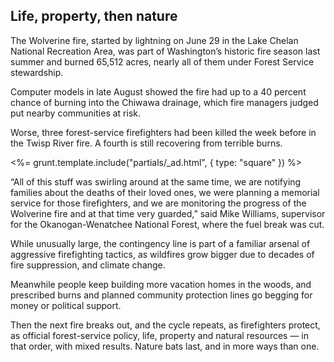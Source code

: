 ## Life, property, then nature

The Wolverine fire, started by lightning on June 29 in the Lake Chelan National Recreation Area, was part of Washington’s historic fire season last summer and burned 65,512 acres, nearly all of them under Forest Service stewardship. 

Computer models in late August showed the fire had up to a 40 percent chance of burning into the Chiwawa drainage, which fire managers judged put nearby communities at risk. 

Worse, three forest-service firefighters had been killed the week before in the Twisp River fire. A fourth is still recovering from terrible burns. 

<%= grunt.template.include("partials/_ad.html", { type: "square" }) %>

“All of this stuff was swirling around at the same time, we are notifying families about the deaths of their loved ones, we were planning a memorial service for those firefighters, and we are monitoring the progress of the Wolverine fire and at that time very guarded,” said Mike Williams, supervisor for the Okanogan-Wenatchee National Forest, where the fuel break was cut. 

While unusually large, the contingency line is part of a familiar arsenal of aggressive firefighting tactics, as wildfires grow bigger due to decades of fire suppression, and climate change. 

Meanwhile people keep building more vacation homes in the woods, and prescribed burns and planned community protection lines go begging for money or political support. 

Then the next fire breaks out, and the cycle repeats, as firefighters protect, as official forest-service policy, life, property and natural resources — in that order, with mixed results. Nature bats last, and in more ways than one. 